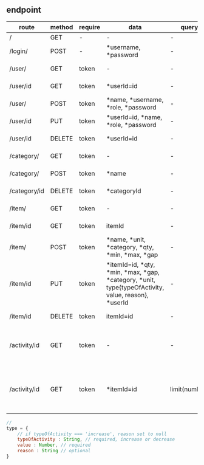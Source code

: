 ## endpoint

|route     |method |require|data    |query|desc|
|-----     |-------|------ |---     |---|---|
|/         | GET   |-      | -      | -|for test api|
|/login/   | POST  | -     | *username, *password | - | for get token|
|/user/    | GET   | token | -       |- | get all users|
|/user/id  | GET   | token | *userId=id |- | get single user |
|/user/    | POST  | token | *name, *username, *role, *password |-| add new user|
|/user/id  | PUT   | token | *userId=id, *name, *role, *password |-| edit user|
|/user/id  | DELETE| token | *userId=id |-| for delete a user |
|/category/|GET    | token | - |-| get all categories|
|/category/|POST   | token | *name |-| add new category|
|/category/id|DELETE | token | *categoryId |-| delete a category
|/item/| GET| token | -|-| get all items
|/item/id| GET| token | itemId |-| get a single Item
|/item/| POST| token | *name, *unit, *category, *qty, *min, *max, *gap|-| add new item
|/item/id| PUT| token | *itemId=id, *qty, *min, *max, *gap, *category, *unit, type{typeOfActivity, value, reason}, *userId |-| edit a item 
|/item/id| DELETE| token | itemId=id |-| delete a item
|/activity/id| GET | token | - |-| get a item activities based descending date
|/activity/id| GET | token | *itemId=id|limit(number)| get all activity with limit based descending date|


```javascript 
//  
type = {
    // if typeOfActivity === 'increase', reason set to null
    typeOfActivity : String, // required, increase or decrease 
    value : Number, // required
    reason : String // optional
}
```

